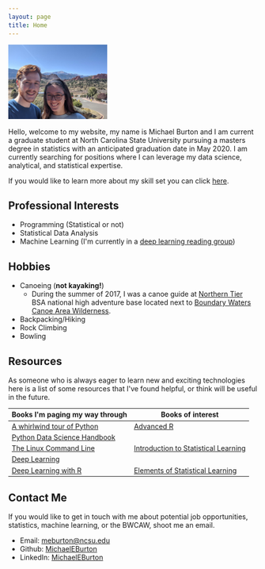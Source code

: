 ```yaml
---
layout: page
title: Home
---
```


<img src="colsprings.jpg" alt="Picture" width="200"/>

Hello, welcome to my website, my name is Michael Burton and I am current a graduate student at North Carolina State University pursuing a masters degree in statistics with an anticipated graduation date in May 2020. I am currently searching for positions where I can leverage my data science, analytical, and statistical expertise.

If you would like to learn more about my skill set you can click [here](https://michaeleburton.github.io/about/). 

## Professional Interests
+ Programming (Statistical or not)
+ Statistical Data Analysis
+ Machine Learning (I'm currently in a [deep learning reading group](https://github.com/AlvinSheng/SLG-Deep-Learning))

## Hobbies
+ Canoeing (**not kayaking!**)
  - During the summer of 2017, I was a canoe guide at [Northern Tier](https://www.ntier.org) BSA national high adventure base located next to [Boundary Waters Canoe Area Wilderness](https://www.fs.usda.gov/detail/superior/specialplaces/?cid=fseprd555184).
+ Backpacking/Hiking
+ Rock Climbing
+ Bowling

## Resources
As someone who is always eager to learn new and exciting technologies here is a list of some resources that I've found helpful, or think will be useful in the future.
     
|Books I'm paging my way through | Books of interest|
| ------------------------------ | ---------------- |
|[A whirlwind tour of Python](https://jakevdp.github.io/WhirlwindTourOfPython/) |  [Advanced R](http://adv-r.had.co.nz/)|
| [Python Data Science Handbook](https://jakevdp.github.io/PythonDataScienceHandbook/)||
|[The Linux Command Line](http://linuxcommand.org/tlcl.php) |[Introduction to Statistical Learning](http://faculty.marshall.usc.edu/gareth-james/ISL/)|
|[Deep Learning](https://www.deeplearningbook.org/)| |
| [Deep Learning with R](https://www.manning.com/books/deep-learning-with-r) |[Elements of Statistical Learning](https://web.stanford.edu/~hastie/ElemStatLearn/)|


## Contact Me
If you would like to get in touch with me about potential job opportunities, statistics, machine learning, or the BWCAW, shoot me an email.

+ Email: [meburton@ncsu.edu](mailto:meburton@ncsu.edu)
+ Github: [MichaelEBurton](https://github.com/MichaelEBurton)
+ LinkedIn: [MichaelEBurton](https://www.linkedin.com/in/michaeleburton/)





